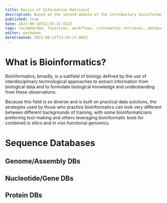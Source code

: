 ```yaml
---
title: Basics of Information Retrieval
description: Based on the second module of the introductory bioinformatics course (UF, BSC6459), in addition to some components/themes of module 1
published: true
date: 2023-09-18T11:55:37.022Z
tags: recommended, favorites, workflows, information retrieval, databases
editor: markdown
dateCreated: 2023-08-22T13:54:13.003Z
---
```



# What is Bioinformatics?

Bioinformatics, broadly, is a subfield of biology defined by the use of interdisciplinary technological approaches to extract information from biological data and to formulate biological knowledge and understanding from these observations.

Because this field is so diverse and is built on practical data solutions, the strategies used by those who practice bioinformatics can look very different between different backgrounds of training, with some bioinformaticians preferring tool-making and others leveraging bioinformatic tools for combined *in silico* and *in vivo* functional genomics.


# Sequence Databases
## Genome/Assembly DBs

## Nucleotide/Gene DBs

## Protein DBs


# 